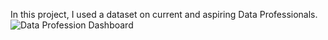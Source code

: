 In this project, I used a dataset on current and aspiring Data Professionals.
![Data Profession Dashboard](https://github.com/joemremoto/data-analytics-portfolio/assets/170858816/81d622cb-b6e2-4815-9da6-1172592328a6)
